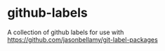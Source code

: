 # github-labels
A collection of github labels for use with https://github.com/jasonbellamy/git-label-packages
